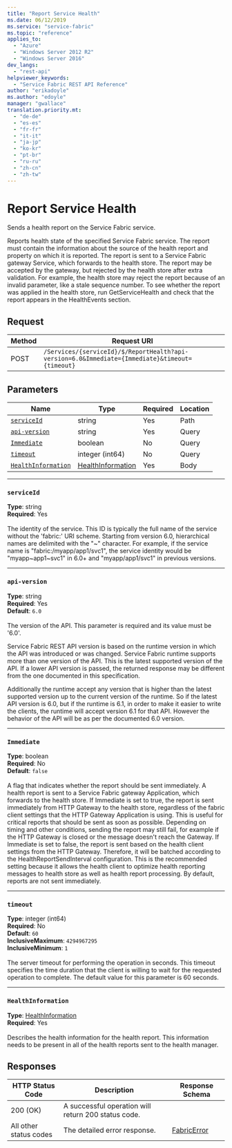 ```yaml
---
title: "Report Service Health"
ms.date: 06/12/2019
ms.service: "service-fabric"
ms.topic: "reference"
applies_to: 
  - "Azure"
  - "Windows Server 2012 R2"
  - "Windows Server 2016"
dev_langs: 
  - "rest-api"
helpviewer_keywords: 
  - "Service Fabric REST API Reference"
author: "erikadoyle"
ms.author: "edoyle"
manager: "gwallace"
translation.priority.mt: 
  - "de-de"
  - "es-es"
  - "fr-fr"
  - "it-it"
  - "ja-jp"
  - "ko-kr"
  - "pt-br"
  - "ru-ru"
  - "zh-cn"
  - "zh-tw"
---
```

# Report Service Health
Sends a health report on the Service Fabric service.

Reports health state of the specified Service Fabric service. The report must contain the information about the source of the health report and property on which it is reported.
The report is sent to a Service Fabric gateway Service, which forwards to the health store.
The report may be accepted by the gateway, but rejected by the health store after extra validation.
For example, the health store may reject the report because of an invalid parameter, like a stale sequence number.
To see whether the report was applied in the health store, run GetServiceHealth and check that the report appears in the HealthEvents section.


## Request
| Method | Request URI |
| ------ | ----------- |
| POST | `/Services/{serviceId}/$/ReportHealth?api-version=6.0&Immediate={Immediate}&timeout={timeout}` |


## Parameters
| Name | Type | Required | Location |
| --- | --- | --- | --- |
| [`serviceId`](#serviceid) | string | Yes | Path |
| [`api-version`](#api-version) | string | Yes | Query |
| [`Immediate`](#immediate) | boolean | No | Query |
| [`timeout`](#timeout) | integer (int64) | No | Query |
| [`HealthInformation`](#healthinformation) | [HealthInformation](sfclient-v65-model-healthinformation.md) | Yes | Body |

____
### `serviceId`
__Type__: string <br/>
__Required__: Yes<br/>
<br/>
The identity of the service. This ID is typically the full name of the service without the 'fabric:' URI scheme.
Starting from version 6.0, hierarchical names are delimited with the "~" character.
For example, if the service name is "fabric:/myapp/app1/svc1", the service identity would be "myapp~app1~svc1" in 6.0+ and "myapp/app1/svc1" in previous versions.


____
### `api-version`
__Type__: string <br/>
__Required__: Yes<br/>
__Default__: `6.0` <br/>
<br/>
The version of the API. This parameter is required and its value must be '6.0'.

Service Fabric REST API version is based on the runtime version in which the API was introduced or was changed. Service Fabric runtime supports more than one version of the API. This is the latest supported version of the API. If a lower API version is passed, the returned response may be different from the one documented in this specification.

Additionally the runtime accept any version that is higher than the latest supported version up to the current version of the runtime. So if the latest API version is 6.0, but if the runtime is 6.1, in order to make it easier to write the clients, the runtime will accept version 6.1 for that API. However the behavior of the API will be as per the documented 6.0 version.


____
### `Immediate`
__Type__: boolean <br/>
__Required__: No<br/>
__Default__: `false` <br/>
<br/>
A flag that indicates whether the report should be sent immediately.
A health report is sent to a Service Fabric gateway Application, which forwards to the health store.
If Immediate is set to true, the report is sent immediately from HTTP Gateway to the health store, regardless of the fabric client settings that the HTTP Gateway Application is using.
This is useful for critical reports that should be sent as soon as possible.
Depending on timing and other conditions, sending the report may still fail, for example if the HTTP Gateway is closed or the message doesn't reach the Gateway.
If Immediate is set to false, the report is sent based on the health client settings from the HTTP Gateway. Therefore, it will be batched according to the HealthReportSendInterval configuration.
This is the recommended setting because it allows the health client to optimize health reporting messages to health store as well as health report processing.
By default, reports are not sent immediately.


____
### `timeout`
__Type__: integer (int64) <br/>
__Required__: No<br/>
__Default__: `60` <br/>
__InclusiveMaximum__: `4294967295` <br/>
__InclusiveMinimum__: `1` <br/>
<br/>
The server timeout for performing the operation in seconds. This timeout specifies the time duration that the client is willing to wait for the requested operation to complete. The default value for this parameter is 60 seconds.

____
### `HealthInformation`
__Type__: [HealthInformation](sfclient-v65-model-healthinformation.md) <br/>
__Required__: Yes<br/>
<br/>
Describes the health information for the health report. This information needs to be present in all of the health reports sent to the health manager.

## Responses

| HTTP Status Code | Description | Response Schema |
| --- | --- | --- |
| 200 (OK) | A successful operation will return 200 status code.<br/> |  |
| All other status codes | The detailed error response.<br/> | [FabricError](sfclient-v65-model-fabricerror.md) |
